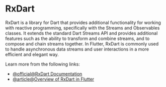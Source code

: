 # RxDart

RxDart is a library for Dart that provides additional functionality for working with reactive programming, specifically with the Streams and Observables classes. It extends the standard Dart Streams API and provides additional features such as the ability to transform and combine streams, and to compose and chain streams together. In Flutter, RxDart is commonly used to handle asynchronous data streams and user interactions in a more efficient and elegant way.

Learn more from the following links:

- [@official@RxDart Documentation](https://pub.dev/documentation/rxdart/latest)
- [@article@Overview of RxDart in Flutter](https://docs.flutter.dev/development/data-and-backend/state-mgmt/options#bloc--rx)
